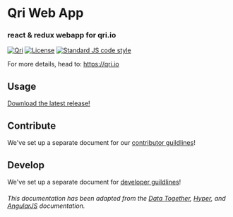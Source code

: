 # Qri Web App
### react & redux webapp for qri.io

[![Qri](https://img.shields.io/badge/made%20by-qri-magenta.svg?style=flat-square)](https://qri.io)
[![License](https://img.shields.io/github/license/qri-io/cafs.svg?style=flat-square)](./LICENSE)
[![Standard JS code style](https://img.shields.io/badge/code%20style-standardJS-green.svg?style=flat-square)](https://standardjs.com/)
<!-- [![CI](https://img.shields.io/circleci/project/github/qri-io/cafs.svg?style=flat-square)](https://circleci.com/gh/qri-io/cafs) -->

<!-- [![macOS CI Status](https://circleci.com/gh/qri-io/frontend.svg?style=shield)](https://circleci.com/gh/qri-io/frontend) -->
<!-- [![Windows CI status](https://ci.appveyor.com/api/projects/status/kqvb4oa772an58sc?svg=true)](https://ci.appveyor.com/project/zeit/hyper) -->
<!-- [![Linux CI status](https://travis-ci.org/zeit/hyper.svg?branch=master)](https://travis-ci.org/zeit/hyper) -->
<!-- [![Slack Channel](http://zeit-slackin.now.sh/badge.svg)](https://zeit.chat/) -->
<!-- [![Changelog #213](https://img.shields.io/badge/changelog-%23213-lightgrey.svg)](https://changelog.com/213) -->

For more details, head to: https://qri.io

## Usage
[Download the latest release!](https://qri.io/#installation)

## Contribute

We've set up a separate document for our [contributor guildlines](https://github.com/qri-io/frontend/CONTRIBUTOR.md)!

## Develop

We've set up a separate document for [developer guildlines](https://github.com/qri-io/frontend/DEVELOPER.md)!



###### This documentation has been adapted from the [Data Together](https://github.com/datatogether/datatogether), [Hyper](https://github.com/zeit/hyper), and [AngularJS](https://github.com/angular/angularJS) documentation.